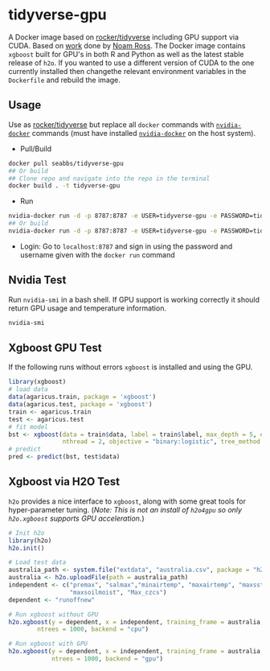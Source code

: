 
<!-- README.md is generated from README.Rmd. Please edit that file -->
tidyverse-gpu
=============

A Docker image based on [rocker/tidyverse](https://github.com/rocker-org/rocker-versioned) including GPU support via CUDA. Based on [work](zhttps://github.com/ecohealthalliance/reservoir/blob/master/Dockerfile.gpu) done by [Noam Ross](https://github.com/noamross). The Docker image contains `xgboost` built for GPU's in both R and Python as well as the latest stable release of `h2o`. If you wanted to use a different version of CUDA to the one currently installed then changethe relevant environment variables in the `Dockerfile` and rebuild the image.

Usage
-----

Use as [rocker/tidyverse](https://github.com/rocker-org/rocker-versioned) but replace all `docker` commands with [`nvidia-docker`](https://github.com/NVIDIA/nvidia-docker) commands (must have installed [`nvidia-docker`](https://github.com/NVIDIA/nvidia-docker) on the host system).

-   Pull/Build

``` bash
docker pull seabbs/tidyverse-gpu
## Or build 
## Clone repo and navigate into the repo in the terminal
docker build . -t tidyverse-gpu
```

-   Run

``` bash
nvidia-docker run -d -p 8787:8787 -e USER=tidyverse-gpu -e PASSWORD=tidyverse-gpu --name tidyverse-gpu seabbs/tidyverse-gpu
## Or build 
nvidia-docker run -d -p 8787:8787 -e USER=tidyverse-gpu -e PASSWORD=tidyverse-gpu --name tidyverse-gpu tidyverse-gpu
```

-   Login: Go to `localhost:8787` and sign in using the password and username given with the `docker run` command

Nvidia Test
-----------

Run `nvidia-smi` in a bash shell. If GPU support is working correctly it should return GPU usage and temperature information.

``` bash
nvidia-smi
```

Xgboost GPU Test
----------------

If the following runs without errors `xgboost` is installed and using the GPU.

``` r
library(xgboost)
# load data
data(agaricus.train, package = 'xgboost')
data(agaricus.test, package = 'xgboost')
train <- agaricus.train
test <- agaricus.test
# fit model
bst <- xgboost(data = train$data, label = train$label, max_depth = 5, eta = 0.001, nrounds = 100,
               nthread = 2, objective = "binary:logistic", tree_method = "gpu_hist")
# predict
pred <- predict(bst, test$data)
```

Xgboost via H2O Test
--------------------

`h2o` provides a nice interface to `xgboost`, along with some great tools for hyper-parameter tuning. (*Note: This is not an install of `h2o4gpu` so only `h2o.xgboost` supports GPU acceleration.*)

``` r
# Init h2o
library(h2o)
h2o.init()

# Load test data
australia_path <- system.file("extdata", "australia.csv", package = "h2o")
australia <- h2o.uploadFile(path = australia_path)
independent <- c("premax", "salmax","minairtemp", "maxairtemp", "maxsst",
                 "maxsoilmoist", "Max_czcs")
dependent <- "runoffnew"

# Run xgboost without GPU
h2o.xgboost(y = dependent, x = independent, training_frame = australia,
        ntrees = 1000, backend = "cpu")

# Run xgboost with GPU
h2o.xgboost(y = dependent, x = independent, training_frame = australia,
            ntrees = 1000, backend = "gpu")
```
